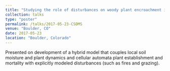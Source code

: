 ```yaml
---
title: "Studying the role of disturbances on woody plant encroachment in Southwestern US using a coupled Landlab Ecohydrology Model."
collection: talks
type: "poster"
permalink: /talks/2017-05-23-CSDMS
venue: "Boulder, CO"
date: 2017-05-23
location: "Boulder, Colorado"
---
```


Presented on development of a hybrid model that couples local soil moisture and plant dynamics and cellular automata plant establishment and mortality with explicitly modeled disturbances (such as fires and grazing).